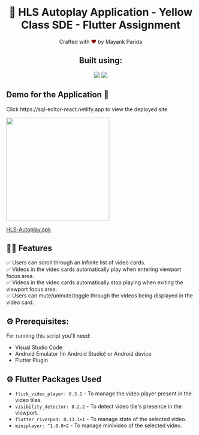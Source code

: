 <h1 align="center">
    🚀 HLS Autoplay Application - Yellow Class SDE - Flutter Assignment
</h1>


<p align="center">
Crafted with <span style="color: #8b0000;">&hearts;</span> by Mayank Parida
</p>

<h2 align="center">Built using: </h2>
<p align="center">
    <img src="https://img.shields.io/badge/Flutter-02569B?style=for-the-badge&logo=flutter&logoColor=white" />
    <img src="https://img.shields.io/badge/Visual_Studio_Code-0078D4?style=for-the-badge&logo=visual%20studio%20code&logoColor=white" />
</p>

## Demo for the Application 🚀

<p>Click https://sql-editor-react.netlify.app to view the deployed site</p>
<img src="https://user-images.githubusercontent.com/68542629/176991451-37130da0-48a1-4b5d-8213-031f7678554e.jpg" width="275">

[HLS-Autoplay.apk](https://drive.google.com/file/d/1yegEmjdYdknL3_XX3o4T16CtwBln85ue/view?usp=sharing)

## 👨‍💻 Features

:white_check_mark: Users can scroll through an infinite list of video cards.\
:white_check_mark: Videos in the video cards automatically play when entering viewport focus area.\
:white_check_mark: Videos in the video cards automatically stop playing when exiting the viewport focus area.\
:white_check_mark: Users can mute/unmute/toggle through the videos being displayed in the video card.

## ⚙️ Prerequisites:
For running this script you'll need:
* Visual Studio Code
* Android Emulator (In Android Studio) or Android device
* Flutter Plugin

## ⚙️ Flutter Packages Used

- `flick_video_player: 0.3.1` - To manage the video player present in the video tiles.
- `visibility_detector: 0.2.2` - To detect video tile's presence in the viewport.
- `flutter_riverpod: 0.13.1+1` - To manage state of the selected video.
- `miniplayer: ^1.0.0+2` - To manage minivideo of the selected video.
